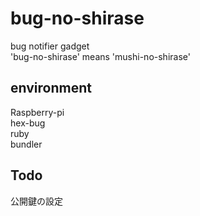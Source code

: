 # bug-no-shirase
bug notifier gadget  
'bug-no-shirase' means 'mushi-no-shirase'

## environment
Raspberry-pi  
hex-bug  
ruby  
bundler  

## Todo
公開鍵の設定  

